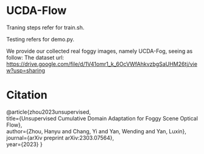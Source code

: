# UCDA-Flow

Traning steps refer for train.sh.

Testing refers for demo.py.

We provide our collected real foggy images, namely UCDA-Fog, seeing as follow:
  The dataset url: https://drive.google.com/file/d/1V41omr1_k_6OcVWfAhkvzbgSaUHM26tj/view?usp=sharing



# Citation
@article{zhou2023unsupervised, <br />
  title={Unsupervised Cumulative Domain Adaptation for Foggy Scene Optical Flow}, <br />
  author={Zhou, Hanyu and Chang, Yi and Yan, Wending and Yan, Luxin}, <br />
  journal={arXiv preprint arXiv:2303.07564}, <br />
  year={2023}
}
